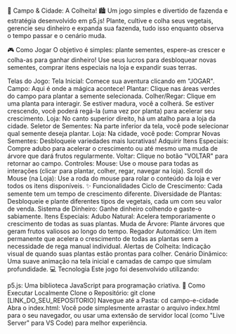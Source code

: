 🌾 Campo & Cidade: A Colheita! 🏙️
Um jogo simples e divertido de fazenda e estratégia desenvolvido em p5.js! Plante, cultive e colha seus vegetais, gerencie seu dinheiro e expanda sua fazenda, tudo isso enquanto observa o tempo passar e o cenário muda.

🎮 Como Jogar
O objetivo é simples: plante sementes, espere-as crescer e colha-as para ganhar dinheiro! Use seus lucros para desbloquear novas sementes, comprar itens especiais na loja e expandir suas terras.

Telas do Jogo:
Tela Inicial: Comece sua aventura clicando em "JOGAR".
Campo: Aqui é onde a mágica acontece!
Plantar: Clique nas áreas verdes do campo para plantar a semente selecionada.
Colher/Regar: Clique em uma planta para interagir. Se estiver madura, você a colherá. Se estiver crescendo, você poderá regá-la (uma vez por planta) para acelerar seu crescimento.
Loja: No canto superior direito, há um atalho para a loja da cidade.
Seletor de Sementes: Na parte inferior da tela, você pode selecionar qual semente deseja plantar.
Loja: Na cidade, você pode:
Comprar Novas Sementes: Desbloqueie variedades mais lucrativas!
Adquirir Itens Especiais: Compre adubo para acelerar o crescimento ou até mesmo uma muda de árvore que dará frutos regularmente.
Voltar: Clique no botão "VOLTAR" para retornar ao campo.
Controles:
Mouse: Use o mouse para todas as interações (clicar para plantar, colher, regar, navegar na loja).
Scroll do Mouse (na Loja): Use a roda do mouse para rolar o conteúdo da loja e ver todos os itens disponíveis.
✨ Funcionalidades
Ciclo de Crescimento: Cada semente tem um tempo de crescimento diferente.
Diversidade de Plantas: Desbloqueie e plante diferentes tipos de vegetais, cada um com seu valor de venda.
Sistema de Dinheiro: Ganhe dinheiro colhendo e gaste-o sabiamente.
Itens Especiais:
Adubo Natural: Acelera temporariamente o crescimento de todas as suas plantas.
Muda de Árvore: Plante árvores que geram frutos valiosos ao longo do tempo.
Regador Automático: Um item permanente que acelera o crescimento de todas as plantas sem a necessidade de rega manual individual.
Alertas de Colheita: Indicação visual de quando suas plantas estão prontas para colher.
Cenário Dinâmico: Uma suave animação na tela inicial e camadas de campo que simulam profundidade.
💻 Tecnologia
Este jogo foi desenvolvido utilizando:

p5.js: Uma biblioteca JavaScript para programação criativa.
🚀 Como Executar Localmente
Clone o Repositório: git clone [LINK_DO_SEU_REPOSITORIO]
Navegue até a Pasta: cd campo-e-cidade
Abra o index.html: Você pode simplesmente arrastar o arquivo index.html para o seu navegador, ou usar uma extensão de servidor local (como "Live Server" para VS Code) para melhor experiência.

